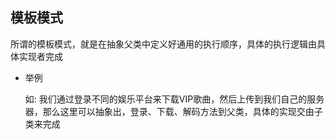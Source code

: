 模板模式
--
所谓的模板模式，就是在抽象父类中定义好通用的执行顺序，具体的执行逻辑由具体实现者完成

* 举例

    如: 我们通过登录不同的娱乐平台来下载VIP歌曲，然后上传到我们自己的服务器，那么这里可以抽象出，登录、下载、解码方法到父类，具体的实现交由子类来完成
